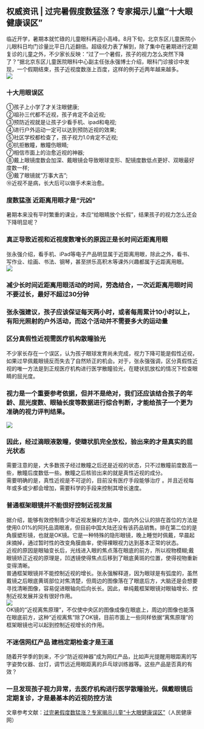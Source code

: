 ## 权威资讯 | 过完暑假度数猛涨？专家揭示儿童“十大眼健康误区”  
临近开学，暑期本就忙碌的儿童眼科再迎小高峰。8月下旬，北京东区儿童医院小儿眼科日均门诊量比平日几近翻倍。超级视力表了解到，除了集中在暑期进行定期复诊的儿童之外，不少家长反映：“过了一个暑假，孩子的视力怎么突然下降了？”据北京东区儿童医院眼科中心副主任张永强博士介绍，眼科门诊接诊中发现，一个假期结束，孩子近视度数涨上百度，这样的例子近两年越来越多。  
![](http://cdncms.v-keep.cn/wp-content/uploads/2019/09/timgaz.jpg)  
### 十大用眼误区  
①孩子上小学了才关注眼健康;<br>②祖孙三代都不近视，孩子肯定不会近视;<br>③预防近视就是让孩子少看手机、ipad和电视;<br>④进行户外运动一定可以达到预防近视的效果;<br>⑤社区学校都检查了，孩子视力1.0肯定不近视;<br>⑥抗拒散瞳，散瞳伤眼睛;<br>⑦相信市面上的治愈近视的神器;<br>⑧戴上眼镜度数会加深、戴眼镜会导致眼球变形、配镜度数低点更好、双眼最好度数一样;<br>⑨戴了眼镜就“万事大吉”;<br>⑩近视不是病，长大后可以做手术来治愈。  
### 度数猛涨 近距离用眼才是“元凶”  
暑期本来没有平时繁重的课业，本应“给眼睛放个长假”，结果孩子的视力怎么还会下降明显呢？  
### 真正导致近视和近视度数增长的原因正是长时间近距离用眼  
张永强介绍，看手机、iPad等电子产品明显属于近距离用眼，除此之外，看书、写作业、绘画、书法、钢琴，甚至拼乐高积木等课外兴趣都属于近距离用眼。  
![](http://cdncms.v-keep.cn/wp-content/uploads/2019/09/6878f10d0b5a46b8a6c5bb7d62987bfe.gif)  
### 减少长时间近距离用眼活动的时间，劳逸结合，一次近距离用眼时间不要过长，最好不超过30分钟  
### 张永强建议，孩子应该保证每天两小时，或者每周累计10小时以上，有阳光照射的户外活动，而这个活动并不需要多大的运动量  
### 区分真假性近视需医疗机构散瞳验光  
不少家长存在一个误区，认为孩子眼球发育尚未完成，视力下降可能是假性近视，如果过早佩戴眼镜反而失去了自然矫正的机会。对于，张永强强调，区分真假性近视的唯一方法是到正规医疗机构进行医学散瞳验光，在睫状肌放松的情况下检查眼睛的屈光度。  
### 视力是一个重要参考依据，但并不是绝对，我们还应该结合孩子的年龄、屈光度数、眼轴长度等数据进行综合判断，才能给孩子一个更为准确的视力评判结果。  
![](http://cdncms.v-keep.cn/wp-content/uploads/2019/09/tim5.jpg)  
### 因此，经过滴眼液散瞳，使睫状肌完全放松，验出来的才是真实的屈光状态  
需要注意的是，大多数孩子经过散瞳之后还是近视的状态，只不过散瞳前度数高一些，散瞳后度数低一些。散瞳之后核验出来的就是真性近视的成分。  
需要明确的是，真性近视是不可逆的，目前没有医疗手段能够治疗 。并且近视每年或多或少都会增加，需要科学的手段来控制其增长速度。  
### 普通框架眼镜并不能很好控制近视发展  
据介绍，能够有效控制青少年近视发展的方法中，国内外公认的排在首位的方法是使用0.01%的阿托品滴眼液，但目前中国大陆还没有该药品销售。排在第二位的是角膜塑形镜，也就是OK镜。它是一种特殊的隐形眼镜，晚上睡觉时佩戴，早晨起床摘掉，通过暂时性的改变角膜曲率，使得裸眼视力达到基本正常的状态。  
近视的原因是眼轴变长后，光线进入眼的焦点落在眼底的前方，所以视物模糊;戴眼镜矫正近视的原理是，凹透镜使得焦点后移到了眼底黄斑的位置，使得视物重新变得清晰。  
普通框架眼镜并不能控制近视的增长。张永强解释道，因为眼球是有弧度的，虽然戴镜之后眼底黄斑部位对焦清楚，但周边的图像落在了眼底后方，大脑还是会想要寻找清晰图像，容易促进眼轴向后向长长。因此，单纯戴框架眼镜对眼轴增长、控制近视发展并没有很好作用。  
![](http://cdncms.v-keep.cn/wp-content/uploads/2019/09/timgczsd.jpg)  
OK镜的“近视离焦原理”，不仅使中央区的图像成像在眼底上，周边的图像也能落在眼底前方，这种“近视离焦”除了OK镜，目前市面上一些同样依据“离焦原理”的框架眼镜也可以起到控制近视增长的作用。  
### 不迷信网红产品 建档定期检查才是王道  
随着开学季的到来，不少“防近视神器”成为网红产品，比如声光提醒用眼距离的写字姿势仪器、台灯，调节远近用眼距离的乒乓球训练器等。这些产品是否真的有效？  
### 一旦发现孩子视力异常，去医疗机构进行医学散瞳验光，佩戴眼镜后定期复诊，才是最基本的近视防控方法  
文章参考文献：<a href="http://health.people.com.cn/n1/2019/0829/c14739-31325603.html">过完暑假度数猛涨？专家揭示儿童“十大眼健康误区”</a>（人民健康网）  
